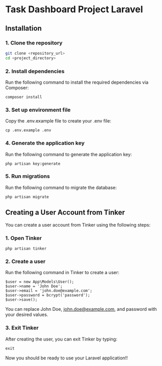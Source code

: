 # Task Dashboard Project Laravel

## Installation

### 1. Clone the repository

```bash
git clone <repository_url>
cd <project_directory>
```

### 2. Install dependencies

Run the following command to install the required dependencies via Composer:

```
composer install
```

### 3. Set up environment file

Copy the .env.example file to create your .env file:

```
cp .env.example .env
```

### 4. Generate the application key

Run the following command to generate the application key:

```
php artisan key:generate
```

### 5. Run migrations

Run the following command to migrate the database:

```
php artisan migrate
```
## Creating a User Account from Tinker

You can create a user account from Tinker using the following steps:

### 1. Open Tinker

```
php artisan tinker
```

### 2. Create a user

Run the following command in Tinker to create a user:

```
$user = new App\Models\User();
$user->name = 'John Doe';
$user->email = 'john.doe@example.com';
$user->password = bcrypt('password');
$user->save();
```

You can replace John Doe, john.doe@example.com, and password with your desired values.

### 3. Exit Tinker

After creating the user, you can exit Tinker by typing:

```
exit
```

Now you should be ready to use your Laravel application!!